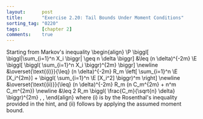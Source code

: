 ```yaml
---
layout:      post
title:       "Exercise 2.20: Tail Bounds Under Moment Conditions"
sorting_tag: "0220"
tags:        [chapter 2]
comments:    true
---
```


Starting from Markov's inequality
\begin{align}
  \P \biggl[
    \biggl|\sum\_{i=1}^n X\_i \biggr|
    \geq
    n \delta
  \biggr]
  &\leq
  (n \delta)^{-2m}
  \E \biggl[
    \biggl(
      \sum\_{i=1}^n X\_i
    \biggr)^{2m}
  \biggr]
  \newline
  &\overset{\text{(i)}}{\leq}
  (n \delta)^{-2m}
  R\_m
  \left[
    \sum\_{i=1}^n \E [X\_i^{2m}]
    +
    \biggl(
      \sum\_{i=1}^n \E [X\_i^2]
    \biggr)^m
  \right]
  \newline
  &\overset{\text{(ii)}}{\leq}
  (n \delta)^{-2m}
  R\_m
  (n C\_m^{2m} + n^m C\_m^{2m})
  \newline
  &\leq
  2 R\_m \biggl( \frac{C\_m}{\sqrt{n} \delta} \biggr)^{2m}
  \, ,
\end{align}
where (i) is by the Rosenthal's inequality provided in the hint,
and (ii) follows by applying the assumed moment bound.
